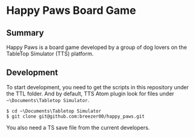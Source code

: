 # Happy Paws Board Game

## Summary

Happy Paws is a board game developed by a group of dog lovers on the TableTop Simulator (TTS) platform. 

## Development 

To start development, you need to get the scripts in this repository under the TTL folder. And by default, TTS Atom plugin look for files under `~\Documents\Tabletop Simulator`.
```
$ cd ~\Documents\Tabletop Simulator
$ git clone git@github.com:breezer00/happy_paws.git
```

You also need a TS save file from the current developers. 
